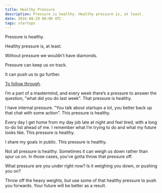 ```yaml
---
title: Healthy Pressure
description: Pressure is healthy. Healthy pressure is, at least.
date: 2016-08-29 00:00 UTC
tags: startups
---
```


Pressure is healthy.

Healthy pressure is, at least.

Without pressure we wouldn’t have diamonds.

Pressure can keep us on track.

It can push us to go further.

[To follow through](https://medium.com/the-mission/a-breakthrough-is-nothing-without-the-followthrough-87021be7f9b5#.xb7cplqvi).

I’m a part of a mastermind, and every week there’s a pressure to answer the question, "what did you do last week". That pressure is healthy.

I have internal pressure. "You talk about startups a lot, you better back up that chat with some action". This pressure is healthy.

Every day I get home from my day job late at night and feel tired, with a long to-do list ahead of me. I remember what I’m trying to do and what my future looks like. This pressure is healthy.

I share my goals in public. This pressure is healthy.

Not all pressure is healthy. Sometimes it can weigh us down rather than spur us on. In those cases, you’ve gotta throw that pressure off.

What pressure are you under right now? Is it weighing you down, or pushing you on?

Throw off the heavy weights, but use some of that healthy pressure to push you forwards. Your future will be better as a result.


